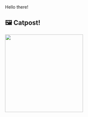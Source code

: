 Hello there!



## 🖼️ Catpost!

<sub>
    <img src="https://cdn2.thecatapi.com/images/0hCm2aJyd1.jpg" height="256">
</sub>

